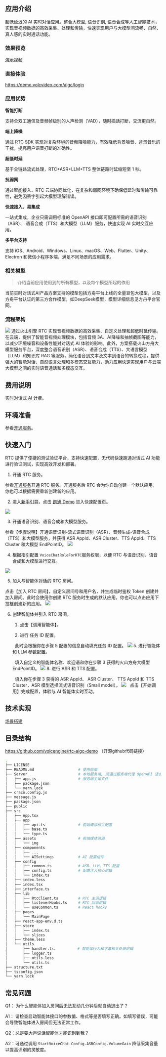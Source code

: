## 应用介绍

超低延迟的 AI 实时对话应用。整合大模型, 语音识别, 语音合成等人工智能技术，实现音视频数据的高效采集、处理和传输，快速实现用户与大模型间流畅、自然、真人感的实时通话功能。

### 效果预览

[演示视频](https://portal.volccdn.com/obj/volcfe/cloud-universal-doc/upload_5a2661e94d2474b95a54475798558b66.mp4)

### 直接体验

https://demo.volcvideo.com/aigc/login

### 应用优势

**智能打断**

支持全双工通信及音频帧级别的人声检测（VAD），随时插话打断，交流更自然。

**端上降噪**

通过 RTC SDK 实现对复杂环境的音频降噪能力，有效降低背景噪音、背景音乐的干扰，提高用户语音打断的准确性。

**超低时延**

基于全链路流式处理，RTC+ASR+LLM+TTS 整体链路时延缩短至 1 秒。

**抗弱网**

通过智能接入、RTC 云端协同优化，在复杂和弱网环境下确保低延时和传输可靠性，避免因丢字引起大模型理解错误。

**快速接入、易集成**

一站式集成，企业只需调用标准的 OpenAPI 接口即可配置所需的语音识别（ASR）、 语音合成（TTS）和大模型（LLM）服务，快速实现 AI 实时交互应用。

**多平台支持**

支持 iOS、Android、Windows、Linux、macOS、Web、Flutter、Unity、Electron 和微信小程序多端，满足不同场景的应用需求。


### 相关模型

> 介绍当前应用使用到的所有模型，以及每个模型所起的作用

当前实时对话式AI产品方案支持的模型包括方舟平台上线的全量豆包大模型，以及方舟平台认证的第三方合作模型，如DeepSeek模型，模型详细信息见方舟平台官网。

### 流程架构

![](./assets/0.jpg)
通过火山引擎 RTC 实现音视频数据的高效采集、自定义处理和超低时延传输。在云端，提供了智能音视频处理模块，包括音频 3A、AI降噪和抽帧截图等能力，以减少环境噪音和设备性能对对话式 AI 体验的影响。此外，方案搭载火山方舟大模型服务平台，深度整合语音识别（ASR）、语音合成（TTS）、大语言模型（LLM）和知识库 RAG 等服务，简化语音到文本及文本到语音的转换过程，提供强大的智能对话、自然语言处理和多模态交互能力，助力应用快速实现用户与云端大模型之间的实时语音通话和多模态交互。

## 费用说明

[实时对话式 AI 计费](https://www.volcengine.com/docs/6348/1392584)。

## 环境准备

参看[开通服务](https://www.volcengine.com/docs/6348/1315561)。

## 快速入门

RTC 提供了便捷的测试验证平台，支持快速配置，无代码快速跑通对话式 AI 功能进行验证测试，实现高效开发和部署。

1. 开通 RTC 服务。
	

参看[开通服务](https://www.volcengine.com/docs/6348/69865)开通 RTC 服务。开通服务后 RTC 会为你自动创建一个默认应用，你也可以根据需要重新创建新的应用。

2. 进入[新手引导](https://console.volcengine.com/rtc/guide?)，点击 [跑通 Demo](https://console.volcengine.com/rtc/guide?) 进入快速配置页。
	

![](./assets/1.png)

3. 开通语音识别、语音合成和大模型服务。
	

参看【步骤说明】开通语音识别-流式语音识别（ASR）、音频生成-语音合成（TTS）和大模型服务，并获得 ASR AppId、ASR Cluster、TTS AppId、TTS Cluster 和大模型 EndPointID。
![](./assets/2.png)

4. 根据指引配置 `VoiceChatRoleForRTC`服务权限，以便 RTC 与语音识别、语音合成和大模型进行交互。
	

![](./assets/3.png)

5. 加入与智能体对话的 RTC 房间。
	

点击【加入 RTC 房间】，自定义房间号和用户名，并生成临时鉴权 Token 创建并加入房间。此时会使用你创建 RTC 服务时生成的默认应用，你也可以点击应用下拉框创建新的应用。
![](./assets/4.png)

6. 创建智能体并引入 RTC 房间。
	1. 点击【调用智能体】。
		
	2. 进行 任务 ID 配置。
		
	  此时会根据你在步骤 5 配置的信息自动填充任务 ID 配置。
	![](./assets/5.png)
	5. 进行智能体和 LLM 参数配置。
		
	  填入自定义的智能体名称、欢迎语和你在步骤 3 获得的火山方舟大模型 EndPointID。
	![](./assets/6.png)
	8. 进行 ASR 和 TTS 配置。
		
	  填入你在步骤 3 获得的 ASR AppId、 ASR Cluster、 TTS AppId 和 TTS Cluster，ASR 模型选择流式语音识别（Small model）。
	![](./assets/7.png)
	  点击【开始调用】完成配置，体验与 AI 智能体实时互动。
	

## 技术实现

[场景搭建](https://www.volcengine.com/docs/6348/1310560)

## 目录结构

https://github.com/volcengine/rtc-aigc-demo （开源github代码链接）

```Bash
.
├── LICENSE
├── README.md                    # 使用指南
├── Server                       # 本地服务端, 须通过服务端代理 OpenAPI 请求
│   ├── app.js                   # 服务端主体文件
│   ├── package.json
│   └── yarn.lock
├── craco.config.js
├── message.js
├── package.json
├── public
├── src
│   ├── App.tsx
│   ├── app
│   │   ├── api.ts               # 前端请求相关配置
│   │   ├── base.ts
│   │   └── type.ts
│   ├── assets                   # 前端媒体资源
│   │   └── img
│   ├── components
│   │   ├── ...
│   │   └── AISettings           # AI 配置组件
│   ├── config
│   │   ├── common.ts            # ASR、LLM、TTS 配置
│   │   ├── config.ts            # 配置注入核心逻辑
│   │   └── index.ts
│   ├── index.less
│   ├── index.tsx
│   ├── interface.ts
│   ├── lib
│   │   ├── RtcClient.ts         # RTC 主调逻辑
│   │   ├── listenerHooks.ts     # RTC 回调逻辑
│   │   └── useCommon.ts         # React hooks
│   ├── pages
│   │   └── MainPage
│   ├── react-app-env.d.ts
│   ├── store
│   │   ├── index.ts
│   │   └── slices
│   ├── theme.less
│   └── utils
│       ├── handler.ts。         # 智能体行为和字幕相关处理逻辑
│       ├── logger.ts
│       ├── utils.less
│       └── utils.ts
├── structure.txt
├── tsconfig.json
└── yarn.lock
```

## 常见问题

Q1： 为什么智能体加入房间后无法互动几分钟后就自动退出了？

A1： 请检查启动智能体接口的参数值、格式等是否填写正确。如填写错误，可能会导致智能体进入房间但无法正常工作。

Q2：总是要大声说话智能体才能识别到我？

A2：可通过调用 `StartVoiceChat.Config.ASRConfig.VolumeGain` 降低采集音量以提高识别的灵敏度。
